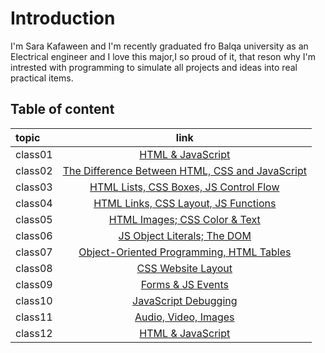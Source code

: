 # Introduction

I'm Sara Kafaween and I'm recently graduated fro Balqa university as an Electrical engineer and I love this major,I so proud of it, that reson why I'm intrested with programming to simulate all projects and ideas into real practical items.


## Table of content

topic | link |
:----- | :----: | 
class01   | [HTML & JavaScript](code201/class-01.md) |
class02   | [The Difference Between HTML, CSS and JavaScript](code201/class-02.md)  |
class03   | [HTML Lists, CSS Boxes, JS Control Flow](code201/class-03.md) |
class04   | [HTML Links, CSS Layout, JS Functions](code201/class-04.md) |
class05   | [HTML Images; CSS Color & Text	](code201/class-05.md) |
class06   | [JS Object Literals; The DOM](code201/class-06.md) |
class07   | [Object-Oriented Programming, HTML Tables](code201/class-07.md) |
class08   | [CSS Website Layout](code201/class-08.md) |
class09   | [Forms & JS Events](code201/class-09.md) |
class10   | [JavaScript Debugging](code201/class-10.md) |
class11   | [Audio, Video, Images](code201/class-11.md) |
class12   | [HTML & JavaScript]() |


